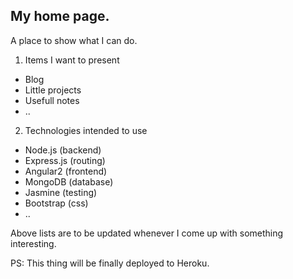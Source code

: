 ## My home page.

A place to show what I can do.

1. Items I want to present
* Blog
* Little projects
* Usefull notes
* ..

2. Technologies intended to use
* Node.js (backend)
* Express.js (routing)
* Angular2 (frontend)
* MongoDB (database)
* Jasmine (testing)
* Bootstrap (css)
* ..

Above lists are to be updated whenever I come up with something interesting.

PS: This thing will be finally deployed to Heroku.
